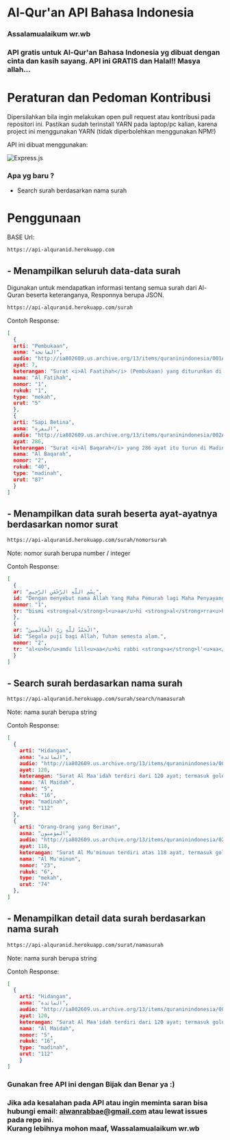 # Al-Qur'an API Bahasa Indonesia
### Assalamualaikum wr.wb
### API gratis untuk Al-Qur'an Bahasa Indonesia yg dibuat dengan cinta dan kasih sayang. API ini GRATIS dan Halal!! Masya allah...

# Peraturan dan Pedoman Kontribusi
Dipersilahkan bila ingin melakukan open pull request atau kontribusi pada repositori ini.
Pastikan sudah terinstall YARN pada laptop/pc kalian, karena project ini menggunakan YARN (tidak diperbolehkan menggunakan NPM!)

API ini dibuat menggunakan: <br>

<img alt="Express.js" src="https://img.shields.io/badge/express.js%20-%23404d59.svg?&style=for-the-badge"/>

### Apa yg baru ?
- Search surah berdasarkan nama surah

# Penggunaan

BASE Url:
```bash
https://api-alquranid.herokuapp.com
```

## - Menampilkan seluruh data-data surah
Digunakan untuk mendapatkan informasi tentang semua surah dari Al-Quran beserta keteranganya, Responnya berupa JSON.
```bash
https://api-alquranid.herokuapp.com/surah
```
Contoh Response: 
```json
[
  {
  arti: "Pembukaan",
  asma: "الفاتحة",
  audio: "http://ia802609.us.archive.org/13/items/quraninindonesia/001AlFaatihah.mp3",
  ayat: 7,
  keterangan: "Surat <i>Al Faatihah</i> (Pembukaan) yang diturunkan di Mekah dan terdiri dari 7 ayat adalah surat yang pertama-tama diturunkan dengan lengkap diantara surat-surat yang ada dalam Al Quran dan termasuk golongan surat Makkiyyah. Surat ini disebut <i>Al Faatihah</i> (Pembukaan), karena dengan surat inilah dibuka dan dimulainya Al Quran. Dinamakan <i>Ummul Quran</i> (induk Al Quran) atau <i>Ummul Kitaab</i> (induk Al Kitaab) karena dia merupakan induk dari semua isi Al Quran, dan karena itu diwajibkan membacanya pada tiap-tiap sembahyang.<br> Dinamakan pula <i>As Sab'ul matsaany</i> (tujuh yang berulang-ulang) karena ayatnya tujuh dan dibaca berulang-ulang dalam sholat.",
  nama: "Al Fatihah",
  nomor: "1",
  rukuk: "1",
  type: "mekah",
  urut: "5"
  },
  {
  arti: "Sapi Betina",
  asma: "البقرة",
  audio: "http://ia802609.us.archive.org/13/items/quraninindonesia/002AlBaqarah.mp3",
  ayat: 286,
  keterangan: "Surat <i>Al Baqarah</i> yang 286 ayat itu turun di Madinah yang sebahagian besar diturunkan pada permulaan tahun Hijrah, kecuali ayat 281 diturunkan di Mina pada Hajji wadaa' (hajji Nabi Muhammad s.a.w. yang terakhir). Seluruh ayat dari surat Al Baqarah termasuk golongan Madaniyyah, merupakan surat yang terpanjang di antara surat-surat Al Quran yang di dalamnya terdapat pula ayat yang terpancang (ayat 282). Surat ini dinamai <i>Al Baqarah</i> karena di dalamnya disebutkan kisah penyembelihan sapi betina yang diperintahkan Allah kepada Bani Israil (ayat 67 sampai dengan 74), dimana dijelaskan watak orang Yahudi pada umumnya. Dinamai <i>Fusthaatul-Quran</i> (puncak Al Quran) karena memuat beberapa hukum yang tidak disebutkan dalam surat yang lain. Dinamai juga surat <i>alif-laam-miim</i> karena surat ini dimulai dengan Alif-laam-miim.",
  nama: "Al Baqarah",
  nomor: "2",
  rukuk: "40",
  type: "madinah",
  urut: "87"
  }
]
```
## - Menampilkan data surah beserta ayat-ayatnya berdasarkan nomor surat
```bash
https://api-alquranid.herokuapp.com/surah/nomorsurah
```
Note: nomor surah berupa number / integer

Contoh Response:
```json
[
  {
  ar: "بِسْمِ اللَّهِ الرَّحْمَٰنِ الرَّحِيمِ",
  id: "Dengan menyebut nama Allah Yang Maha Pemurah lagi Maha Penyayang.",
  nomor: "1",
  tr: "bismi <strong>al</strong>l<u>aa</u>hi <strong>al</strong>rra<u>h</u>m<u>aa</u>ni <strong>al</strong>rra<u>h</u>iim<strong>i</strong>"
  },
  {
  ar: "الْحَمْدُ لِلَّهِ رَبِّ الْعَالَمِينَ",
  id: "Segala puji bagi Allah, Tuhan semesta alam.",
  nomor: "2",
  tr: "al<u>h</u>amdu lill<u>aa</u>hi rabbi <strong>a</strong>l'<u>aa</u>lamiin<strong>a</strong>"
  }
]
```
## - Search surah berdasarkan nama surah
```bash
https://api-alquranid.herokuapp.com/surah/search/namasurah
```
Note: nama surah berupa string

Contoh Response:
```json
[
  {
    arti: "Hidangan",
    asma: "المائدة",
    audio: "http://ia802609.us.archive.org/13/items/quraninindonesia/005AlMaaidah.mp3",
    ayat: 120,
    keterangan: "Surat Al Maa'idah terdiri dari 120 ayat; termasuk golongan surat Madaniyyah. Sekalipun ada ayatnya yang turun di Mekah, namun ayat ini diturunkan sesudah Nabi Muhammad s.a.w. hijrah ke Medinah, yaitu di waktu haji wadaa'. Surat ini dinamakan <i>Al Maa'idah</i> (hidangan) karena memuat kisah pengikut-pengikut setia Nabi Isa a.s. meminta kepada Nabi Isa a.s. agar Allah menurunkan untuk mereka Al Maa'idah (hidangan makanan) dari langit (ayat 112). Dan dinamakan <i>Al Uqud</i> (perjanjian), karena kata itu terdapat pada ayat pertama surat ini, dimana Allah menyuruh agar hamba-hamba-Nya memenuhi janji prasetia terhadap Allah dan perjanjian-perjanjian yang mereka buat sesamanya. Dinamakan juga <i>Al Munqidz</i> (yang menyelamatkan), karena akhir surat ini mengandung kisah tentang Nabi Isa a.s. penyelamat pengikut-pengikut setianya dari azab Allah.",
    nama: "Al Maidah",
    nomor: "5",
    rukuk: "16",
    type: "madinah",
    urut: "112"
  },
  {
    arti: "Orang-Orang yang Beriman",
    asma: "المؤمنون",
    audio: "http://ia802609.us.archive.org/13/items/quraninindonesia/023AlMuminuun.mp3",
    ayat: 118,
    keterangan: "Surat Al Mu'minuun terdiri atas 118 ayat, termasuk golongan surat-surat Makkiyyah. Dinamai <i>Al Mu'minuun</i>, karena permulaan ayat ini manerangkan bagaimana seharusnya sifat-sifat orang mukmin yang menyebabkan keberuntungan mereka di akhirat dan ketenteraman jiwa mereka di dunia. Demikian tingginya sifat-sifat itu, hingga ia telah menjadi akhlak bagi Nabi Muhammad s.a.w.",
    nama: "Al Mu'minun",
    nomor: "23",
    rukuk: "6",
    type: "mekah",
    urut: "74"
  },
]
```

## - Menampilkan detail data surah berdasarkan nama surah
```bash
https://api-alquranid.herokuapp.com/surat/namasurah
```
Note: nama surah berupa string

Contoh Response:
```json
[
  {
    arti: "Hidangan",
    asma: "المائدة",
    audio: "http://ia802609.us.archive.org/13/items/quraninindonesia/005AlMaaidah.mp3",
    ayat: 120,
    keterangan: "Surat Al Maa'idah terdiri dari 120 ayat; termasuk golongan surat Madaniyyah. Sekalipun ada ayatnya yang turun di Mekah, namun ayat ini diturunkan sesudah Nabi Muhammad s.a.w. hijrah ke Medinah, yaitu di waktu haji wadaa'. Surat ini dinamakan <i>Al Maa'idah</i> (hidangan) karena memuat kisah pengikut-pengikut setia Nabi Isa a.s. meminta kepada Nabi Isa a.s. agar Allah menurunkan untuk mereka Al Maa'idah (hidangan makanan) dari langit (ayat 112). Dan dinamakan <i>Al Uqud</i> (perjanjian), karena kata itu terdapat pada ayat pertama surat ini, dimana Allah menyuruh agar hamba-hamba-Nya memenuhi janji prasetia terhadap Allah dan perjanjian-perjanjian yang mereka buat sesamanya. Dinamakan juga <i>Al Munqidz</i> (yang menyelamatkan), karena akhir surat ini mengandung kisah tentang Nabi Isa a.s. penyelamat pengikut-pengikut setianya dari azab Allah.",
    nama: "Al Maidah",
    nomor: "5",
    rukuk: "16",
    type: "madinah",
    urut: "112"
    }
]
```

### Gunakan free API ini dengan Bijak dan Benar ya :)
### Jika ada kesalahan pada API atau ingin meminta saran bisa hubungi email: alwanrabbae@gmail.com atau lewat issues pada repo ini.<br>Kurang lebihnya mohon maaf, Wassalamualaikum wr.wb
